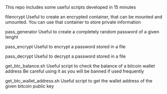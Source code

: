 This repo includes some useful scripts developed in 15 minutes

filencrypt
	Useful to create an encrypted container, that can be mounted and umounted.
	You can use that container to store private information

pass_generator
    Useful to create a completely random password of a given lenght

pass_encrypt
    Useful to encrypt a password stored in a file

pass_decrypt
    Useful to decrypt a password stored in a file

get_btc_balance.sh
    Useful script to check the balance of a bitcoin wallet address
    Be careful using it as you will be banned if used frequently

get_btc_wallet_address.sh
    Useful script to get the wallet address of the given bitcoin public key

	
